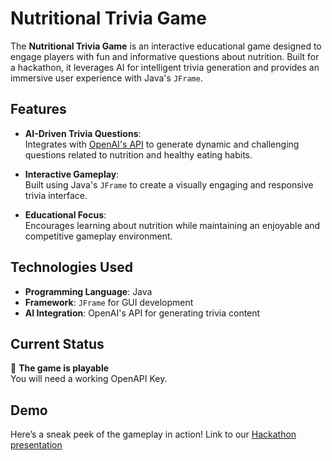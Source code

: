 # Nutritional Trivia Game

The **Nutritional Trivia Game** is an interactive educational game designed to engage players with fun and informative questions about nutrition. Built for a hackathon, it leverages AI for intelligent trivia generation and provides an immersive user experience with Java's `JFrame`.

## Features

- **AI-Driven Trivia Questions**:  
  Integrates with [OpenAI's API](https://openai.com/) to generate dynamic and challenging questions related to nutrition and healthy eating habits.

- **Interactive Gameplay**:  
  Built using Java's `JFrame` to create a visually engaging and responsive trivia interface.

- **Educational Focus**:  
  Encourages learning about nutrition while maintaining an enjoyable and competitive gameplay environment.

## Technologies Used

- **Programming Language**: Java  
- **Framework**: `JFrame` for GUI development  
- **AI Integration**: OpenAI's API for generating trivia content  

## Current Status

🚧 **The game is playable**  
You will need a working OpenAPI Key.

## Demo

Here’s a sneak peek of the gameplay in action! 
Link to our [Hackathon presentation](https://docs.google.com/presentation/d/1TAS6zXIvuiCuxVLqjDMq7L64HEx7EBCSqw7GrfQsFyQ/edit#slide=id.g33d9a80511_1_20)

